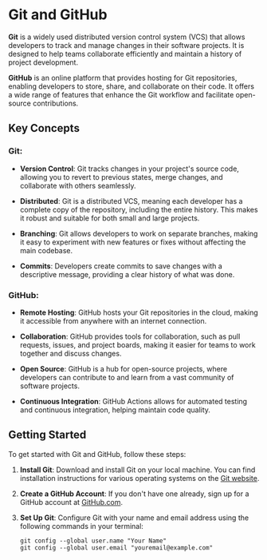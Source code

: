 # Git and GitHub

**Git** is a widely used distributed version control system (VCS) that allows developers to track and manage changes in their software projects. It is designed to help teams collaborate efficiently and maintain a history of project development.

**GitHub** is an online platform that provides hosting for Git repositories, enabling developers to store, share, and collaborate on their code. It offers a wide range of features that enhance the Git workflow and facilitate open-source contributions.

## Key Concepts

### Git:

- **Version Control**: Git tracks changes in your project's source code, allowing you to revert to previous states, merge changes, and collaborate with others seamlessly.

- **Distributed**: Git is a distributed VCS, meaning each developer has a complete copy of the repository, including the entire history. This makes it robust and suitable for both small and large projects.

- **Branching**: Git allows developers to work on separate branches, making it easy to experiment with new features or fixes without affecting the main codebase.

- **Commits**: Developers create commits to save changes with a descriptive message, providing a clear history of what was done.

### GitHub:

- **Remote Hosting**: GitHub hosts your Git repositories in the cloud, making it accessible from anywhere with an internet connection.

- **Collaboration**: GitHub provides tools for collaboration, such as pull requests, issues, and project boards, making it easier for teams to work together and discuss changes.

- **Open Source**: GitHub is a hub for open-source projects, where developers can contribute to and learn from a vast community of software projects.

- **Continuous Integration**: GitHub Actions allows for automated testing and continuous integration, helping maintain code quality.

## Getting Started

To get started with Git and GitHub, follow these steps:

1. **Install Git**: Download and install Git on your local machine. You can find installation instructions for various operating systems on the [Git website](https://git-scm.com/downloads).

2. **Create a GitHub Account**: If you don't have one already, sign up for a GitHub account at [GitHub.com](https://github.com/).

3. **Set Up Git**: Configure Git with your name and email address using the following commands in your terminal:
   
   ```shell
   git config --global user.name "Your Name"
   git config --global user.email "youremail@example.com"
   ```
